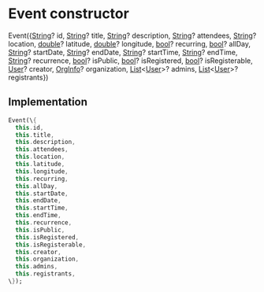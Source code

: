 


# Event constructor







Event(\{[String](https://api.flutter.dev/flutter/dart-core/String-class.html)? id, [String](https://api.flutter.dev/flutter/dart-core/String-class.html)? title, [String](https://api.flutter.dev/flutter/dart-core/String-class.html)? description, [String](https://api.flutter.dev/flutter/dart-core/String-class.html)? attendees, [String](https://api.flutter.dev/flutter/dart-core/String-class.html)? location, [double](https://api.flutter.dev/flutter/dart-core/double-class.html)? latitude, [double](https://api.flutter.dev/flutter/dart-core/double-class.html)? longitude, [bool](https://api.flutter.dev/flutter/dart-core/bool-class.html)? recurring, [bool](https://api.flutter.dev/flutter/dart-core/bool-class.html)? allDay, [String](https://api.flutter.dev/flutter/dart-core/String-class.html)? startDate, [String](https://api.flutter.dev/flutter/dart-core/String-class.html)? endDate, [String](https://api.flutter.dev/flutter/dart-core/String-class.html)? startTime, [String](https://api.flutter.dev/flutter/dart-core/String-class.html)? endTime, [String](https://api.flutter.dev/flutter/dart-core/String-class.html)? recurrence, [bool](https://api.flutter.dev/flutter/dart-core/bool-class.html)? isPublic, [bool](https://api.flutter.dev/flutter/dart-core/bool-class.html)? isRegistered, [bool](https://api.flutter.dev/flutter/dart-core/bool-class.html)? isRegisterable, [User](../../models_user_user_info/User-class.md)? creator, [OrgInfo](../../models_organization_org_info/OrgInfo-class.md)? organization, [List](https://api.flutter.dev/flutter/dart-core/List-class.html)&lt;[User](../../models_user_user_info/User-class.md)>? admins, [List](https://api.flutter.dev/flutter/dart-core/List-class.html)&lt;[User](../../models_user_user_info/User-class.md)>? registrants\})





## Implementation

```dart
Event(\{
  this.id,
  this.title,
  this.description,
  this.attendees,
  this.location,
  this.latitude,
  this.longitude,
  this.recurring,
  this.allDay,
  this.startDate,
  this.endDate,
  this.startTime,
  this.endTime,
  this.recurrence,
  this.isPublic,
  this.isRegistered,
  this.isRegisterable,
  this.creator,
  this.organization,
  this.admins,
  this.registrants,
\});
```







